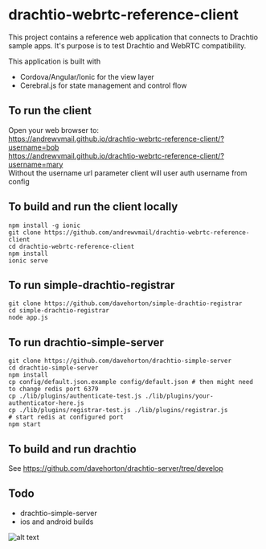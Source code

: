 # drachtio-webrtc-reference-client

This project contains a reference web application that connects to Drachtio sample apps. It's purpose is to test Drachtio and WebRTC compatibility.

This application is built with
- Cordova/Angular/Ionic for the view layer
- Cerebral.js for state management and control flow

## To run the client
Open your web browser to:<br>
https://andrewvmail.github.io/drachtio-webrtc-reference-client/?username=bob<br>
https://andrewvmail.github.io/drachtio-webrtc-reference-client/?username=mary<br>
Without the username url parameter client will user auth username from config<br>

## To build and run the client locally
```
npm install -g ionic
git clone https://github.com/andrewvmail/drachtio-webrtc-reference-client
cd drachtio-webrtc-reference-client
npm install 
ionic serve
```

## To run simple-drachtio-registrar
```
git clone https://github.com/davehorton/simple-drachtio-registrar
cd simple-drachtio-registrar
node app.js
```

## To run drachtio-simple-server
```
git clone https://github.com/davehorton/drachtio-simple-server
cd drachtio-simple-server
npm install
cp config/default.json.example config/default.json # then might need to change redis port 6379
cp ./lib/plugins/authenticate-test.js ./lib/plugins/your-authenticator-here.js
cp ./lib/plugins/registrar-test.js ./lib/plugins/registrar.js
# start redis at configured port
npm start
```

## To build and run drachtio
See https://github.com/davehorton/drachtio-server/tree/develop

## Todo
- drachtio-simple-server
- ios and android builds

![alt text](https://user-images.githubusercontent.com/2431354/46010022-22f5ad00-c076-11e8-8f10-f7fabbc83942.gif)
